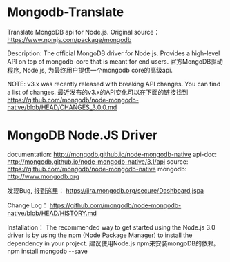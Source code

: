 # Mongodb-Translate
Translate MongoDB api for Node.js. Original source：https://www.npmjs.com/package/mongodb 

Description:
The official MongoDB driver for Node.js. Provides a high-level API on top of mongodb-core that is meant for end users.
官方MongoDB驱动程序, Node.js, 为最终用户提供一个mongodb core的高级api.

NOTE: v3.x was recently released with breaking API changes. You can find a list of changes.
最近发布的v3.x的API变化可以在下面的链接找到
https://github.com/mongodb/node-mongodb-native/blob/HEAD/CHANGES_3.0.0.md


# MongoDB Node.JS Driver
documentation: http://mongodb.github.io/node-mongodb-native
api-doc: http://mongodb.github.io/node-mongodb-native/3.1/api
source:	https://github.com/mongodb/node-mongodb-native
mongodb: http://www.mongodb.org

发现Bug, 报到这里：
https://jira.mongodb.org/secure/Dashboard.jspa

Change Log：
https://github.com/mongodb/node-mongodb-native/blob/HEAD/HISTORY.md

Installation：
The recommended way to get started using the Node.js 3.0 driver is by using the npm (Node Package Manager) to install the dependency in your project.
建议使用Node.js npm来安装mongoDB的依赖。
npm install mongodb --save
